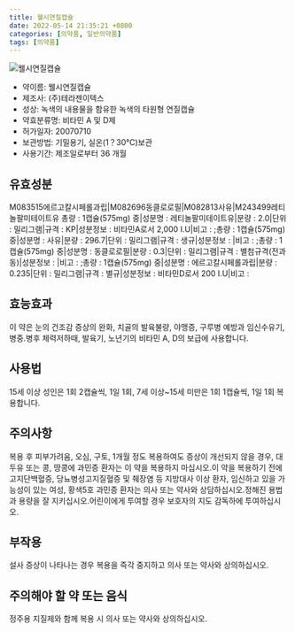 ```yaml
---
title: 웰시연질캡슐
date: 2022-05-14 21:35:21 +0800
categories: [의약품, 일반의약품]
tags: [의약품]
---
```

![웰시연질캡슐](https://nedrug.mfds.go.kr/pbp/cmn/itemImageDownload/147427805977300198)

- 약이름: 웰시연질캡슐
- 제조사: (주)테라젠이텍스
- 성상: 녹색의 내용물을 함유한 녹색의 타원형 연질캡슐
- 약효분류명: 비타민 A 및 D제
- 허가일자: 20070710
- 보관방법: 기밀용기, 실온(1？30℃)보관
- 사용기간: 제조일로부터 36 개월
## 유효성분
M083515에르고칼시페롤과립|M082696동클로로필|M082813사유|M243499레티놀팔미테이트유
총량 : 1캡슐(575mg) 중|성분명 : 레티놀팔미테이트유|분량 : 2.0|단위 : 밀리그램|규격 : KP|성분정보 : 비타민A로서 2,000 I.U|비고 : ;총량 : 1캡슐(575mg) 중|성분명 : 사유|분량 : 296.7|단위 : 밀리그램|규격 : 생규|성분정보 : |비고 : ;총량 : 1캡슐(575mg) 중|성분명 : 동클로로필|분량 : 0.3|단위 : 밀리그램|규격 : 별첨규격(전과동)|성분정보 : |비고 : ;총량 : 1캡슐(575mg) 중|성분명 : 에르고칼시페롤과립|분량 : 0.235|단위 : 밀리그램|규격 : 별규|성분정보 : 비타민D로서 200 I.U|비고 :
## 효능효과
이 약은 눈의 건조감 증상의 완화, 치골의 발육불량, 야맹증, 구루병 예방과 임신수유기, 병중.병후 체력저하때, 발육기, 노년기의 비타민 A, D의 보급에 사용합니다.
## 사용법
15세 이상 성인은 1회 2캡슐씩, 1일 1회, 7세 이상~15세 미만은 1회 1캡슐씩, 1일 1회 복용합니다.
## 주의사항
복용 후 피부가려움, 오심, 구토, 1개월 정도 복용하여도 증상이 개선되지 않을 경우, 대두유 또는 콩, 땅콩에 과민증 환자는 이 약을 복용하지 마십시오.이 약을 복용하기 전에 고지단백혈증, 당뇨병성고지질혈증 및 췌장염 등 지방대사 이상 환자, 임신하고 있을 가능성이 있는 여성, 황색5호 과민증 환자는 의사 또는 약사와 상담하십시오.정해진 용법과 용량을 잘 지키십시오.어린이에게 투여할 경우 보호자의 지도 감독하에 투여하십시오.
## 부작용
설사 증상이 나타나는 경우 복용을 즉각 중지하고 의사 또는 약사와 상의하십시오.
## 주의해야 할 약 또는 음식
정주용 지질제와 함께 복용 시 의사 또는 약사와 상의하십시오.

